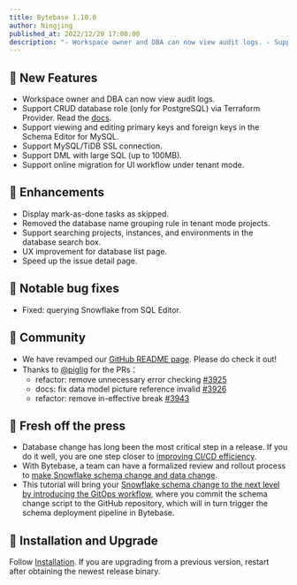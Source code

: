 ```yaml
---
title: Bytebase 1.10.0
author: Ningjing
published_at: 2022/12/29 17:00:00
description: "- Workspace owner and DBA can now view audit logs. - Support CRUD database role (only for PostgreSQL) via Terraform Provider. - Support viewing and editing primary keys and foreign keys in the Schema editor for MySQL. - Support MySQL/TiDB SSL connection."
---
```


## 🚀 New Features
- Workspace owner and DBA can now view audit logs.
- Support CRUD database role (only for PostgreSQL) via Terraform Provider. Read the [docs](https://registry.terraform.io/providers/bytebase/bytebase/latest/docs/resources/database_role).
- Support viewing and editing primary keys and foreign keys in the Schema Editor for MySQL.
- Support MySQL/TiDB SSL connection.
- Support DML with large SQL (up to 100MB).
- Support online migration for UI workflow under tenant mode.

## 🎄 Enhancements
- Display mark-as-done tasks as skipped.
- Removed the database name grouping rule in tenant mode projects.
- Support searching projects, instances, and environments in the database search box.
- UX improvement for database list page.
- Speed up the issue detail page.

## 🐞 Notable bug fixes
- Fixed: querying Snowflake from SQL Editor.

## 🎠 Community
- We have revamped our [GitHub README page](https://github.com/bytebase). Please do check it out!
- Thanks to [@piglig](https://github.com/piglig) for the PRs：
  - refactor: remove unnecessary error checking [#3925](https://github.com/bytebase/bytebase/pull/3925)
  - docs: fix data model picture reference invalid [#3926](https://github.com/bytebase/bytebase/pull/3926)
  - refactor: remove in-effective break [#3943](https://github.com/bytebase/bytebase/pull/3943)

## 📰 Fresh off the press
- Database change has long been the most critical step in a release. If you do it well, you are one step closer to [improving CI/CD efficiency](/blog/database-cicd-best-practice). 
- With Bytebase, a team can have a formalized review and rollout process to [make Snowflake schema change and data change](/docs/tutorials/database-change-management-with-snowflake).
- This tutorial will bring your [Snowflake schema change to the next level by introducing the GitOps workflow](/docs/tutorials/database-change-management-with-snowflake-and-github), where you commit the schema change script to the GitHub repository, which will in turn trigger the schema deployment pipeline in Bytebase.
  
## 📕 Installation and Upgrade
Follow [Installation](/docs/get-started/install/overview). If you are upgrading from a previous version, restart after obtaining the newest release binary.